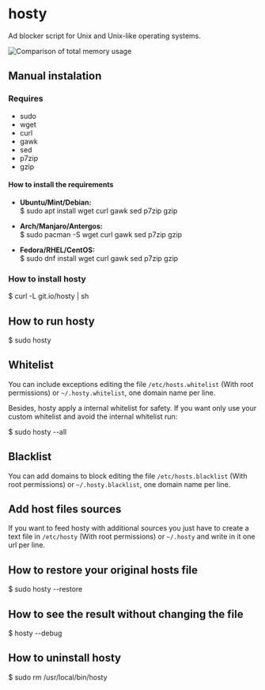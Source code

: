 hosty
=====

Ad blocker script for Unix and Unix-like operating systems.

![Comparison of total memory usage](https://i.imgur.com/qRVKMOQ.png)

## Manual instalation

### Requires
* sudo
* wget
* curl
* gawk
* sed
* p7zip
* gzip

#### How to install the requirements

* **Ubuntu/Mint/Debian:**  
$ sudo apt install wget curl gawk sed p7zip gzip

* **Arch/Manjaro/Antergos:**  
$ sudo pacman -S wget curl gawk sed p7zip gzip

* **Fedora/RHEL/CentOS:**  
$ sudo dnf install wget curl gawk sed p7zip gzip

### How to install hosty

$ curl -L git.io/hosty | sh

## How to run hosty

$ sudo hosty

## Whitelist

You can include exceptions editing the file `/etc/hosts.whitelist` (With root permissions) or `~/.hosty.whitelist`, one domain name per line.

Besides, hosty apply a internal whitelist for safety. If you want only use your custom whitelist and avoid the internal whitelist run:

$ sudo hosty --all

## Blacklist

You can add domains to block editing the file `/etc/hosts.blacklist` (With root permissions) or `~/.hosty.blacklist`, one domain name per line.

## Add host files sources

If you want to feed hosty with additional sources you just have to create a text file in `/etc/hosty` (With root permissions) or `~/.hosty` and write in it one url per line.

## How to restore your original hosts file

$ sudo hosty --restore

## How to see the result without changing the file

$ hosty --debug

## How to uninstall hosty

$ sudo rm /usr/local/bin/hosty
